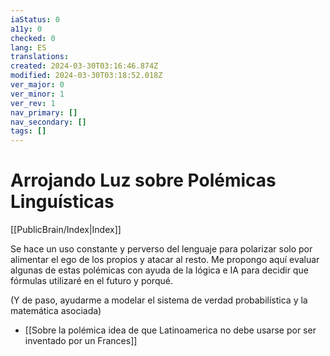 ```yaml
---
iaStatus: 0
a11y: 0
checked: 0
lang: ES
translations: 
created: 2024-03-30T03:16:46.874Z
modified: 2024-03-30T03:18:52.018Z
ver_major: 0
ver_minor: 1
ver_rev: 1
nav_primary: []
nav_secondary: []
tags: []
---
```

# Arrojando Luz sobre Polémicas Linguísticas

[[PublicBrain/Index|Index]]

Se hace un uso constante y perverso del lenguaje para polarizar solo por alimentar el ego de los propios y atacar al resto. Me propongo aquí evaluar algunas de estas polémicas con ayuda de la lógica e IA para decidir que fórmulas utilizaré en el futuro y porqué.

(Y de paso, ayudarme a modelar el sistema de verdad probabilística y la matemática asociada)

* [[Sobre la polémica idea de que Latinoamerica no debe usarse por ser inventado por un Frances]]